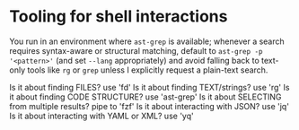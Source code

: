 # Tooling for shell interactions 

You run in an environment where `ast-grep` is available; whenever a search requires syntax-aware or structural matching, default to `ast-grep -p '<pattern>'` (and set `--lang` appropriately) and avoid falling back to text-only tools like `rg` or `grep` unless I explicitly request a plain-text search.

Is it about finding FILES? use 'fd' 
Is it about finding TEXT/strings? use 'rg' 
Is it about finding CODE STRUCTURE? use 'ast-grep'
Is it about SELECTING from multiple results? pipe to 'fzf' 
Is it about interacting with JSON? use 'jq' 
Is it about interacting with YAML or XML? use 'yq'

